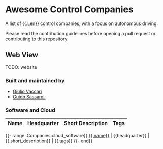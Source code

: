 [//]: # (DO NOT EDIT THIS FILE MANUALLY, USE THE GENERATOR AND DATA FOLDER)
# Awesome Control Companies

A list of {{.Len}} control companies, with a focus on autonomous driving.

Please read the contribution guidelines before opening a pull request or contributing to this repository.

## Web View

TODO: website

### Built and maintained by
* [Giulio Vaccari](https://github.com/giuliovv)
* [Guido Sassaroli](https://github.com/guidosassaroli)



### Software and Cloud

Name | Headquarter | Short Description| Tags
------------ | ----------- | ------------------ | ------- 

{{- range .Companies.cloud_software}}
[{{.name}}]({{.url}}) | {{headquarter}} | {{.short_description}} | {{.tags}}
{{- end}}


